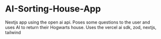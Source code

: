 # AI-Sorting-House-App
Nextjs app using the open ai api. Poses some questions to the user and uses AI to return their Hogwarts house. Uses the vercel ai sdk, zod, nextjs, tailwind

